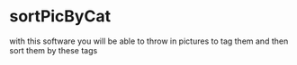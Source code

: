 # sortPicByCat
with this software you will be able to throw in pictures to tag them and then sort them by these tags
